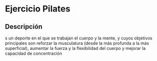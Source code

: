 # Ejercicio Pilates

## Descripción
s un deporte en el que se trabajan el cuerpo y la mente, y cuyos objetivos principales son reforzar la musculatura (desde la más profunda a la más superficial), aumentar la fuerza y la flexibilidad del cuerpo y mejorar la capacidad de concentración